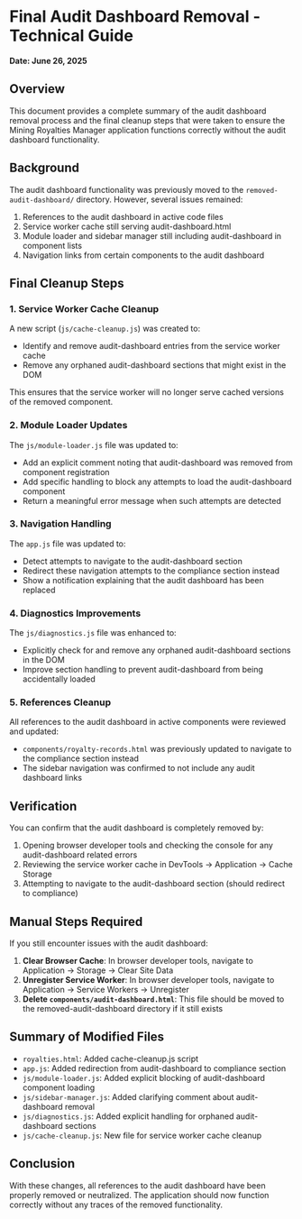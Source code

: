 # Final Audit Dashboard Removal - Technical Guide
**Date: June 26, 2025**

## Overview

This document provides a complete summary of the audit dashboard removal process and the final cleanup steps that were taken to ensure the Mining Royalties Manager application functions correctly without the audit dashboard functionality.

## Background

The audit dashboard functionality was previously moved to the `removed-audit-dashboard/` directory. However, several issues remained:

1. References to the audit dashboard in active code files
2. Service worker cache still serving audit-dashboard.html
3. Module loader and sidebar manager still including audit-dashboard in component lists
4. Navigation links from certain components to the audit dashboard

## Final Cleanup Steps

### 1. Service Worker Cache Cleanup

A new script (`js/cache-cleanup.js`) was created to:
- Identify and remove audit-dashboard entries from the service worker cache
- Remove any orphaned audit-dashboard sections that might exist in the DOM

This ensures that the service worker will no longer serve cached versions of the removed component.

### 2. Module Loader Updates

The `js/module-loader.js` file was updated to:
- Add an explicit comment noting that audit-dashboard was removed from component registration
- Add specific handling to block any attempts to load the audit-dashboard component
- Return a meaningful error message when such attempts are detected

### 3. Navigation Handling

The `app.js` file was updated to:
- Detect attempts to navigate to the audit-dashboard section
- Redirect these navigation attempts to the compliance section instead 
- Show a notification explaining that the audit dashboard has been replaced

### 4. Diagnostics Improvements

The `js/diagnostics.js` file was enhanced to:
- Explicitly check for and remove any orphaned audit-dashboard sections in the DOM
- Improve section handling to prevent audit-dashboard from being accidentally loaded

### 5. References Cleanup

All references to the audit dashboard in active components were reviewed and updated:
- `components/royalty-records.html` was previously updated to navigate to the compliance section instead
- The sidebar navigation was confirmed to not include any audit dashboard links

## Verification

You can confirm that the audit dashboard is completely removed by:

1. Opening browser developer tools and checking the console for any audit-dashboard related errors
2. Reviewing the service worker cache in DevTools → Application → Cache Storage
3. Attempting to navigate to the audit-dashboard section (should redirect to compliance)

## Manual Steps Required

If you still encounter issues with the audit dashboard:

1. **Clear Browser Cache**: In browser developer tools, navigate to Application → Storage → Clear Site Data
2. **Unregister Service Worker**: In browser developer tools, navigate to Application → Service Workers → Unregister
3. **Delete `components/audit-dashboard.html`**: This file should be moved to the removed-audit-dashboard directory if it still exists

## Summary of Modified Files

- `royalties.html`: Added cache-cleanup.js script
- `app.js`: Added redirection from audit-dashboard to compliance section
- `js/module-loader.js`: Added explicit blocking of audit-dashboard component loading
- `js/sidebar-manager.js`: Added clarifying comment about audit-dashboard removal
- `js/diagnostics.js`: Added explicit handling for orphaned audit-dashboard sections
- `js/cache-cleanup.js`: New file for service worker cache cleanup

## Conclusion

With these changes, all references to the audit dashboard have been properly removed or neutralized. The application should now function correctly without any traces of the removed functionality.
